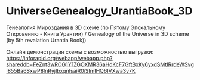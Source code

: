 # UniverseGenealogy_UrantiaBook_3D
Генеалогия Мироздания в 3D схеме (по Пятому Эпохальному Откровению - Книга Урантии) / Genealogy of the Universe in 3D scheme (by 5th revalation Urantia Book))

Онлайн демонстрация схемы с возможностью выгрузки: https://inforapid.org/webapp/webapp.php?shareddb=FeZnt3wROG1Y1ZGOXMR36aHdKcF7GftBxKy6yxdSMtIRrdeWSvgl855Ba6SxwP8lnRyjIbxqnIsaiR0iSlmIHQ6IVXwa3v7K


